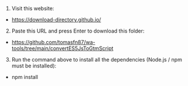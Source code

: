 1) Visit this website:<br>
- https://download-directory.github.io/

2) Paste this URL and press Enter to download this folder:<br>
- https://github.com/tomasfn87/wa-tools/tree/main/convertES5JsToGtmScript

3) Run the command above to install all the dependencies (Node.js / npm must be installed):<br>
- npm install

